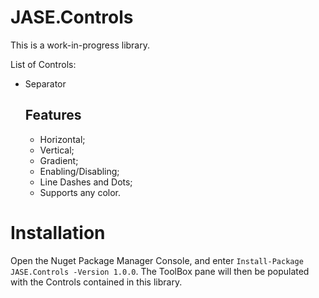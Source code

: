 # JASE.Controls

This is a work-in-progress library.

List of Controls:
- Separator
  ## Features
  - Horizontal;
  - Vertical;
  - Gradient;
  - Enabling/Disabling;
  - Line Dashes and Dots;
  - Supports any color.

# Installation
Open the Nuget Package Manager Console, and enter `Install-Package JASE.Controls -Version 1.0.0`. The ToolBox pane will then be populated with the Controls contained in this library.

